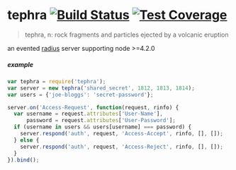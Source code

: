 
# tephra [![Build Status](https://travis-ci.org/io-digital/tephra.svg?branch=master)](https://travis-ci.org/io-digital/tephra) [![Test Coverage](https://codeclimate.com/github/io-digital/tephra/badges/coverage.svg)](https://codeclimate.com/github/io-digital/tephra/coverage)

> tephra, n: rock fragments and particles ejected by a volcanic eruption

an evented [radius](https://en.wikipedia.org/wiki/RADIUS) server supporting node >=4.2.0

##### example

```javascript
var tephra = require('tephra');
var server = new tephra('shared_secret', 1812, 1813, 1814);
var users = {'joe-bloggs': 'secret-password'};

server.on('Access-Request', function(request, rinfo) {
  var username = request.attributes['User-Name'],
      password = request.attributes['User-Password'];
  if (username in users && users[username] === password) {
    server.respond('auth', request, 'Access-Accept', rinfo, [], []);
  } else {
    server.respond('auth', request, 'Access-Reject', rinfo, [], []);
  }
}).bind();
```
